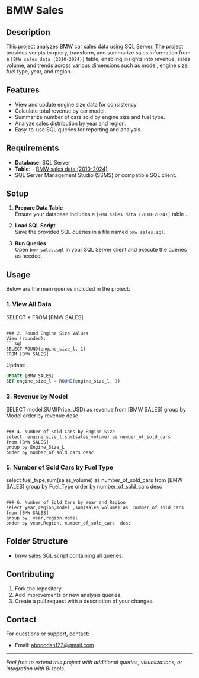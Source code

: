 # BMW Sales 

## Description

This project analyzes BMW car sales data using SQL Server. The project provides scripts to query, transform, and summarize sales information from a `[BMW sales data (2010-2024)]` table, enabling insights into revenue, sales volume, and trends across various dimensions such as model, engine size, fuel type, year, and region.

## Features

- View and update engine size data for consistency.
- Calculate total revenue by car model.
- Summarize number of cars sold by engine size and fuel type.
- Analyze sales distribution by year and region.
- Easy-to-use SQL queries for reporting and analysis.

## Requirements

- **Database:** SQL Server
- **Table:** - <a href="https://github.com/abdulrahman-sha/SQL-Projects/blob/main/BMW%20sales%20data%20(2010-2024).csv">BMW sales data (2010-2024)</a>
- SQL Server Management Studio (SSMS) or compatible SQL client.

## Setup

1. **Prepare Data Table**  
   Ensure your database includes a `[BMW sales data (2010-2024)]` table .

2. **Load SQL Script**  
   Save the provided SQL queries in a file named `bmw sales.sql`.

3. **Run Queries**  
   Open `bmw sales.sql` in your SQL Server client and execute the queries as needed.

## Usage

Below are the main queries included in the project:

### 1. View All Data
SELECT *
FROM [BMW SALES]
```

### 2. Round Engine Size Values
View (rounded):
```sql
SELECT ROUND(engine_size_l, 1)
FROM [BMW SALES]
```
Update:
```sql
UPDATE [BMW SALES]
SET engine_size_l = ROUND(engine_size_l, 1)

```

### 3. Revenue by Model

SELECT model,SUM(Price_USD) as revenue
from [BMW SALES]
group by Model
order by revenue desc

```

### 4. Number of Sold Cars by Engine Size
select  engine_size_l,sum(sales_volume) as number_of_sold_cars
from [BMW SALES]
group by Engine_Size_L
order by number_of_sold_cars desc
```

### 5. Number of Sold Cars by Fuel Type
select fuel_type,sum(sales_volume) as number_of_sold_cars 
from [BMW SALES]
group by Fuel_Type
order by  number_of_sold_cars  desc
```

### 6. Number of Sold Cars by Year and Region
select year,region,model ,sum(sales_volume) as  number_of_sold_cars 
from [BMW SALES]
group by  year,region,model
order by year,Region, number_of_sold_cars  desc
```

## Folder Structure

- <a href="https://github.com/abdulrahman-sha/SQL-Projects/blob/main/bmw%20sales.sql">bmw sales</a>
   SQL script containing all queries.

## Contributing

1. Fork the repository.
2. Add improvements or new analysis queries.
3. Create a pull request with a description of your changes.



## Contact

For questions or support, contact:

- Email: abooodsh123@gmail.com

---

*Feel free to extend this project with additional queries, visualizations, or integration with BI tools.*
